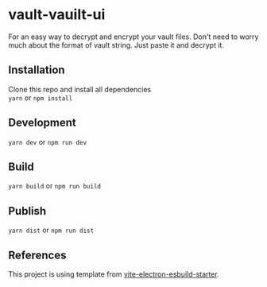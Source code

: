# vault-vauilt-ui
For an easy way to decrypt and encrypt your vault files. Don't need to worry much about the format of vault string. Just paste it and decrypt it.


## Installation

Clone this repo and install all dependencies  
`yarn` or `npm install`

## Development

`yarn dev` or `npm run dev`

## Build

`yarn build` or `npm run build`

## Publish

`yarn dist` or `npm run dist`


## References
This project is using template from [vite-electron-esbuild-starter](https://github.com/maxstue/vite-reactts-electron-starter).